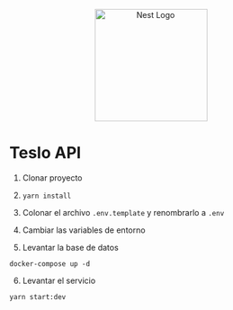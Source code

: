 <p align="center">
  <a href="http://nestjs.com/" target="blank"><img src="https://nestjs.com/img/logo-small.svg" width="200" alt="Nest Logo" /></a>
</p>

# Teslo API

1. Clonar proyecto

2. ```yarn install```

3. Colonar el archivo ```.env.template``` y renombrarlo a  ```.env```

4. Cambiar las variables de entorno

5. Levantar la base de datos

```docker-compose up -d```

6. Levantar el servicio

```yarn start:dev```


